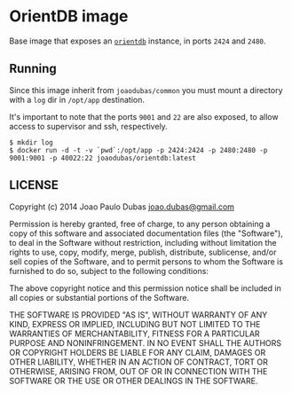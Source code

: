 # OrientDB image

Base image that exposes an [`orientdb`][orientdb] instance, in ports `2424` and
`2480`.

## Running

Since this image inherit from `joaodubas/common` you must mount a directory
with a `log` dir in `/opt/app` destination.

It's important to note that the ports `9001` and `22` are also exposed, to
allow access to supervisor and ssh, respectively.

```shell
$ mkdir log
$ docker run -d -t -v `pwd`:/opt/app -p 2424:2424 -p 2480:2480 -p 9001:9001 -p 40022:22 joaodubas/orientdb:latest
```

## LICENSE

Copyright (c) 2014 Joao Paulo Dubas <joao.dubas@gmail.com>

Permission is hereby granted, free of charge, to any person obtaining a copy
of this software and associated documentation files (the "Software"), to deal
in the Software without restriction, including without limitation the rights
to use, copy, modify, merge, publish, distribute, sublicense, and/or sell
copies of the Software, and to permit persons to whom the Software is
furnished to do so, subject to the following conditions:

The above copyright notice and this permission notice shall be included in
all copies or substantial portions of the Software.

THE SOFTWARE IS PROVIDED "AS IS", WITHOUT WARRANTY OF ANY KIND, EXPRESS OR
IMPLIED, INCLUDING BUT NOT LIMITED TO THE WARRANTIES OF MERCHANTABILITY,
FITNESS FOR A PARTICULAR PURPOSE AND NONINFRINGEMENT. IN NO EVENT SHALL THE
AUTHORS OR COPYRIGHT HOLDERS BE LIABLE FOR ANY CLAIM, DAMAGES OR OTHER
LIABILITY, WHETHER IN AN ACTION OF CONTRACT, TORT OR OTHERWISE, ARISING FROM,
OUT OF OR IN CONNECTION WITH THE SOFTWARE OR THE USE OR OTHER DEALINGS IN
THE SOFTWARE.

[orientdb]: http://www.orientechnologies.com/orientdb/
